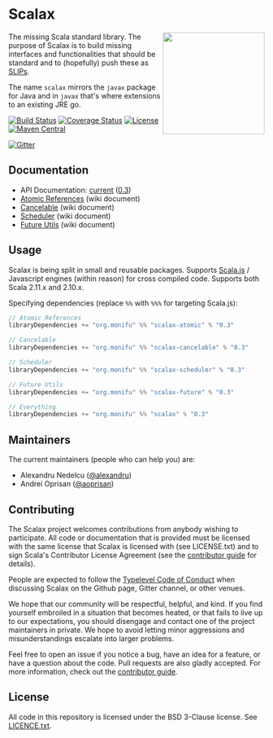 # Scalax

<img src="https://raw.githubusercontent.com/monifu/scalax/8cf94d21a26e6a42d85c23dcfbc5f38b7f2d4454/logo.png" align="right" width="200" />

The missing Scala standard library. The purpose of Scalax is to
build missing interfaces and functionalities that should be standard
and to (hopefully) push these as [SLIPs](https://github.com/scala/slip).

The name `scalax` mirrors the `javax` package for Java and in
`javax` that's where extensions to an existing JRE go.

[![Build Status](https://travis-ci.org/monifu/scalax.svg?branch=master)](https://travis-ci.org/monifu/scalax)
[![Coverage Status](https://codecov.io/github/monifu/scalax/coverage.svg?branch=master)](https://codecov.io/github/monifu/scalax?branch=master)
[![License](https://img.shields.io/badge/license-BSD%203--Clause-blue.svg)](https://opensource.org/licenses/BSD-3-Clause)
[![Maven Central](https://maven-badges.herokuapp.com/maven-central/org.monifu/scalax_2.11/badge.svg)](https://maven-badges.herokuapp.com/maven-central/org.monifu/scalax_2.11)

[![Gitter](https://badges.gitter.im/Join%20Chat.svg)](https://gitter.im/monifu/monix?utm_source=badge&utm_medium=badge&utm_campaign=pr-badge&utm_content=badge)

## Documentation

- API Documentation: [current](https://scalax.org/api/current/) ([0.3](https://scalax.org/api/0.3/))
- [Atomic References](https://github.com/monifu/scalax/wiki/Atomic-References) (wiki document)
- [Cancelable](https://github.com/monifu/scalax/wiki/Cancelable) (wiki document)
- [Scheduler](https://github.com/monifu/scalax/wiki/Scheduler) (wiki document)
- [Future Utils](https://github.com/monifu/scalax/wiki/Future-Utils) (wiki document)

## Usage

Scalax is being split in small and reusable packages. Supports
[Scala.js](http://www.scala-js.org/) / Javascript engines (within reason)
for cross compiled code. Supports both Scala 2.11.x and 2.10.x.

Specifying dependencies (replace `%%` with `%%%` for targeting Scala.js):

```scala
// Atomic References
libraryDependencies += "org.monifu" %% "scalax-atomic" % "0.3"

// Cancelable
libraryDependencies += "org.monifu" %% "scalax-cancelable" % "0.3"

// Scheduler
libraryDependencies += "org.monifu" %% "scalax-scheduler" % "0.3"

// Future Utils
libraryDependencies += "org.monifu" %% "scalax-future" % "0.3"

// Everything
libraryDependencies += "org.monifu" %% "scalax" % "0.3"
```

## Maintainers

The current maintainers (people who can help you) are:

- Alexandru Nedelcu ([@alexandru](https://github.com/alexandru))
- Andrei Oprisan ([@aoprisan](https://github.com/aoprisan))

## Contributing

The Scalax project welcomes contributions from anybody wishing to
participate.  All code or documentation that is provided must be
licensed with the same license that Scalax is licensed with
(see LICENSE.txt) and to sign Scala's Contributor License
Agreement (see the [contributor guide](CONTRIBUTING.md) for details).

People are expected to follow the
[Typelevel Code of Conduct](http://typelevel.org/conduct.html) when
discussing Scalax on the Github page, Gitter channel, or other venues.

We hope that our community will be respectful, helpful, and kind. If
you find yourself embroiled in a situation that becomes heated, or
that fails to live up to our expectations, you should disengage and
contact one of the project maintainers in private. We hope to avoid
letting minor aggressions and misunderstandings escalate into larger
problems.

Feel free to open an issue if you notice a bug, have an idea for a
feature, or have a question about the code. Pull requests are also
gladly accepted. For more information, check out the
[contributor guide](CONTRIBUTING.md).

## License

All code in this repository is licensed under the BSD 3-Clause license.
See [LICENCE.txt](./LICENSE.txt).
